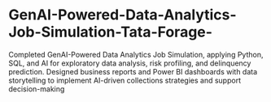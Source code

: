 # GenAI-Powered-Data-Analytics-Job-Simulation-Tata-Forage-
Completed GenAI-Powered Data Analytics Job Simulation, applying Python, SQL, and AI for exploratory data analysis, risk profiling, and delinquency prediction. Designed business reports and Power BI dashboards with data storytelling to implement AI-driven collections strategies and support decision-making
